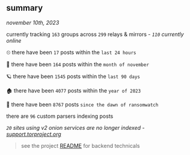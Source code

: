 
## summary
_november 10th, 2023_

currently tracking `163` groups across `299` relays & mirrors - _`110` currently online_

⏲ there have been `17` posts within the `last 24 hours`

🦈 there have been `164` posts within the `month of november`

🪐 there have been `1545` posts within the `last 90 days`

🏚 there have been `4077` posts within the `year of 2023`

🦕 there have been `8767` posts `since the dawn of ransomwatch`

there are `96` custom parsers indexing posts

_`20` sites using v2 onion services are no longer indexed - [support.torproject.org](https://support.torproject.org/onionservices/v2-deprecation/)_

> see the project [README](https://github.com/joshhighet/ransomwatch#ransomwatch--) for backend technicals
